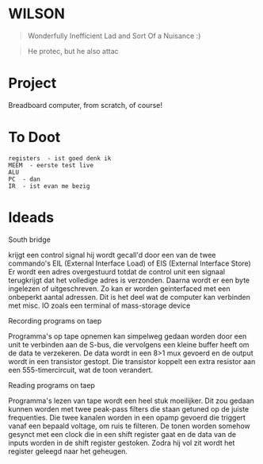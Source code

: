 # WILSON
> Wonderfully Inefficient Lad and Sort Of a Nuisance :)

> He protec, but he also attac

#  Project
Breadboard computer, from scratch, of course!


# To Doot
```
registers  - ist goed denk ik
MEEM  - eerste test live
ALU
PC  - dan
IR  - ist evan me bezig
```



# Ideads

South bridge

krijgt een control signal hij wordt gecall'd door een van de twee commando's
EIL (External Interface Load) of 
EIS (External Interface Store)
Er wordt een adres overgestuurd totdat de control unit een signaal terugkrijgt dat het volledige adres is verzonden. Daarna wordt er een byte ingelezen of uitgeschreven. Zo kan er worden geinterfaced met een onbeperkt aantal adressen. Dit is het deel wat de computer kan verbinden met misc. IO zoals een terminal of mass-storage device

Recording programs on taep

Programma's op tape opnemen kan simpelweg gedaan worden door een unit te verbinden aan de S-bus, die vervolgens een kleine buffer heeft om de data te verzekeren. De data wordt in een 8>1 mux gevoerd en de output wordt in een transistor gestopt. Die transistor koppelt een extra resistor aan een 555-timercircuit, wat de toon verandert.

Reading programs on taep

Programma's lezen van tape wordt een heel stuk moeilijker. Dit zou gedaan kunnen worden met twee peak-pass filters die staan getuned op de juiste frequenties. Die twee kanalen worden in een opamp gevoerd die triggert vanaf een bepaald voltage, om ruis te filteren.
De tonen worden somehow gesynct met een clock die in een shift register gaat en de data van de inputs worden in de shift register gestoken. Zodra hij vol zit wordt het register geleegd naar het geheugen.






